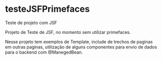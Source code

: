 # testeJSFPrimefaces
Teste de projeto com JSF

Projeto de Teste de JSF, no momento sem utilizar primefaces.

Nesse projeto tem exemplos de Template, include de trechos de paginas em outras paginas, utilização de alguns componentes para envio de dados para o backend com @ManegedBean.
